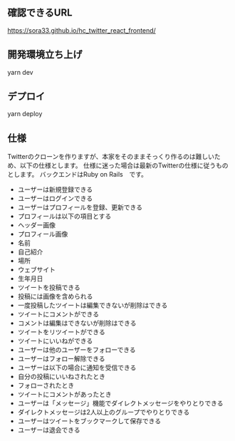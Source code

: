 ## 確認できるURL
https://sora33.github.io/hc_twitter_react_frontend/


## 開発環境立ち上げ
yarn dev

## デプロイ
yarn deploy

## 仕様
Twitterのクローンを作りますが、本家をそのままそっくり作るのは難しいため、以下の仕様とします。 仕様に迷った場合は最新のTwitterの仕様に従うものとします。
バックエンドはRuby on Rails　です。

- ユーザーは新規登録できる
- ユーザーはログインできる
- ユーザーはプロフィールを登録、更新できる
- プロフィールは以下の項目とする
- ヘッダー画像
- プロフィール画像
- 名前
- 自己紹介
- 場所
- ウェブサイト
- 生年月日
- ツイートを投稿できる
- 投稿には画像を含められる
- 一度投稿したツイートは編集できないが削除はできる
- ツイートにコメントができる
- コメントは編集はできないが削除はできる
- ツイートをリツイートができる
- ツイートにいいねができる
- ユーザーは他のユーザーをフォローできる
- ユーザーはフォロー解除できる
- ユーザーは以下の場合に通知を受信できる
- 自分の投稿にいいねされたとき
- フォローされたとき
- ツイートにコメントがあったとき
- ユーザーは「メッセージ」機能でダイレクトメッセージをやりとりできる
- ダイレクトメッセージは2人以上のグループでやりとりできる
- ユーザーはツイートをブックマークして保存できる
- ユーザーは退会できる
